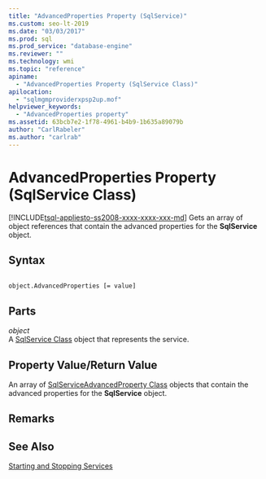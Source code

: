 ```yaml
---
title: "AdvancedProperties Property (SqlService)"
ms.custom: seo-lt-2019
ms.date: "03/03/2017"
ms.prod: sql
ms.prod_service: "database-engine"
ms.reviewer: ""
ms.technology: wmi
ms.topic: "reference"
apiname: 
  - "AdvancedProperties Property (SqlService Class)"
apilocation: 
  - "sqlmgmproviderxpsp2up.mof"
helpviewer_keywords: 
  - "AdvancedProperties property"
ms.assetid: 63bcb7e2-1f78-4961-b4b9-1b635a89079b
author: "CarlRabeler"
ms.author: "carlrab"
---
```

# AdvancedProperties Property (SqlService Class)
[!INCLUDE[tsql-appliesto-ss2008-xxxx-xxxx-xxx-md](../../../includes/tsql-appliesto-ss2008-xxxx-xxxx-xxx-md.md)]
  Gets an array of object references that contain the advanced properties for the **SqlService** object.  
  
## Syntax  
  
```  
  
object.AdvancedProperties [= value]  
```  
  
## Parts  
 *object*  
 A [SqlService Class](../../../relational-databases/wmi-provider-configuration-classes/sqlservice-class/sqlservice-class.md) object that represents the service.  
  
## Property Value/Return Value  
 An array of [SqlServiceAdvancedProperty Class](../../../relational-databases/wmi-provider-configuration-classes/sqlserviceadvancedproperty-class/sqlserviceadvancedproperty-class.md) objects that contain the advanced properties for the **SqlService** object.  
  
## Remarks  
  
## See Also  
 [Starting and Stopping Services](https://technet.microsoft.com/library/ms174886\(v=sql.105\).aspx)  
  
  
